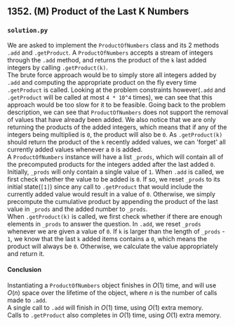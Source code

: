 ## 1352. (M) Product of the Last K Numbers

### `solution.py`
We are asked to implement the `ProductOfNumbers` class and its 2 methods `.add` and `.getProduct`. A `ProductOfNumbers` accepts a stream of integers through the `.add` method, and returns the product of the `k` last added integers by calling `.getProduct(k)`.  
The brute force approach would be to simply store all integers added by `.add` and computing the appropriate product on the fly every time `.getProduct` is called. Looking at the problem constraints however(`.add` and `.getProduct` will be called at most `4 * 10^4` times), we can see that this approach would be too slow for it to be feasible. Going back to the problem description, we can see that `ProductOfNumbers` does not support the removal of values that have already been added. We also notice that we are only returning the products of the added integers, which means that if any of the integers being multiplied is `0`, the product will also be `0`. As `.getProduct(k)` should return the product of the `k` recently added values, we can 'forget' all currently added values whenever a `0` is added.  
A `ProductOfNumbers` instance will have a list `_prods`, which will contain all of the precomputed products for the integers added after the last added `0`. Initially, `_prods` will only contain a single value of `1`. When `.add` is called, we first check whether the value to be added is `0`. If so, we reset `_prods` to its initial state(`[1]`) since any call to `.getProduct` that would include the currently added value would result in a value of `0`. Otherwise, we simply precompute the cumulative product by appending the product of the last value in `_prods` and the added number to `_prods`.  
When `.getProduct(k)` is called, we first check whether if there are enough elements in `_prods` to answer the question. In `.add`, we reset `_prods` whenever we are given a value of `0`. If `k` is larger than the length of `_prods` - `1`, we know that the last `k` added items contains a `0`, which means the product will always be `0`. Otherwise, we calculate the value appropriately and return it.  

#### Conclusion
Instantiating a `ProductOfNumbers` object finishes in $O(1)$ time, and will use $O(n)$ space over the lifetime of the object, where $n$ is the number of calls made to `.add`.  
A single call to `.add` will finish in $O(1)$ time, using $O(1)$ extra memory.  
Calls to `.getProduct` also completes in $O(1)$ time, using $O(1)$ extra memory.  
  


